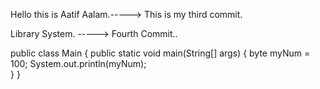 Hello this is Aatif Aalam.-----> This is my third commit.

Library System. -----> Fourth Commit..

public class Main {
  public static void main(String[] args) {
    byte myNum = 100;
    System.out.println(myNum);  
  }
}